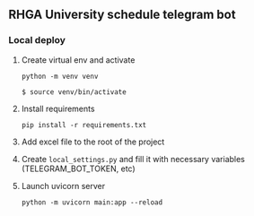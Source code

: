 ## RHGA University schedule telegram bot

### Local deploy

1. Create virtual env and activate
    
    `python -m venv venv`
    
    `$ source venv/bin/activate`
   
2. Install requirements

    `pip install -r requirements.txt`
   
3. Add excel file to the root of the project

4. Create `local_settings.py` and fill it with necessary variables (TELEGRAM_BOT_TOKEN, etc)

5. Launch uvicorn server

   `python -m uvicorn main:app --reload`